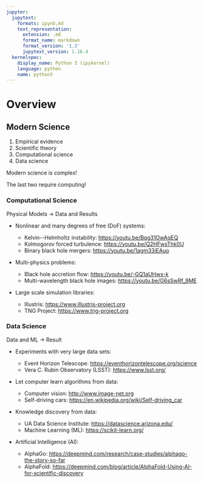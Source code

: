 ```yaml
---
jupyter:
  jupytext:
    formats: ipynb,md
    text_representation:
      extension: .md
      format_name: markdown
      format_version: '1.3'
      jupytext_version: 1.16.4
  kernelspec:
    display_name: Python 3 (ipykernel)
    language: python
    name: python3
---
```


# Overview


## Modern Science

1. Empirical evidence
2. Scientific theory
3. Computational science
4. Data science


Modern science is complex!

The last two require computing!


### Computational Science

Physical Models $\rightarrow$ Data and Results

* Nonlinear and many degrees of free (DoF) systems:
  * Kelvin--Helmholtz instability: https://youtu.be/Bqg31OwAqEQ
  * Kolmogorov forced turbulence: https://youtu.be/Q2HFwsThk0U
  * Binary black hole mergers: https://youtu.be/1agm33iEAuo
  
* Multi-physics problems:
  * Black hole accretion flow: https://youtu.be/-GQ1aUHwx-k
  * Multi-wavelength black hole images: https://youtu.be/G6sSwRf_9ME
  
* Large scale simulation libraries:
  * Illustris: https://www.illustris-project.org
  * TNG Project: https://www.tng-project.org


### Data Science

Data and ML $\rightarrow$ Result

* Experiments with very large data sets:
  * Event Horizon Telescope: https://eventhorizontelescope.org/science
  * Vera C. Rubin Observatory (LSST): https://www.lsst.org/
  
* Let computer learn algorithms from data:
  * Computer vision: http://www.image-net.org
  * Self-driving cars: https://en.wikipedia.org/wiki/Self-driving_car

* Knowledge discovery from data:
  * UA Data Science Institute: https://datascience.arizona.edu/
  * Machine Learning (ML): https://scikit-learn.org/
  
* Artificial Intelligence (AI):
  * AlphaGo: https://deepmind.com/research/case-studies/alphago-the-story-so-far
  * AlphaFold: https://deepmind.com/blog/article/AlphaFold-Using-AI-for-scientific-discovery

```python

```
